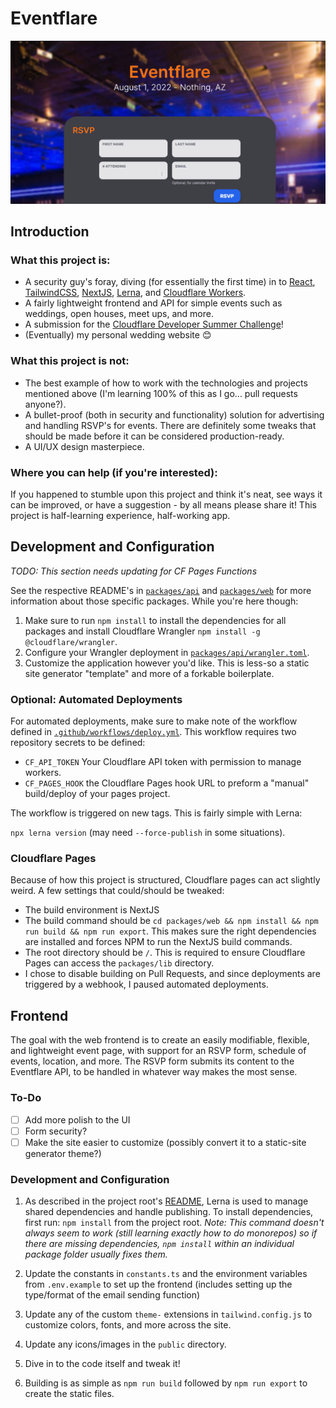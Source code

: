 # Eventflare

![App Overview](https://raw.githubusercontent.com/CS-5/eventflare/main/app.png)

## Introduction

### What this project is:

- A security guy's foray, diving (for essentially the first time) in to [React](https://reactjs.org/), [TailwindCSS](https://tailwindcss.com/), [NextJS](https://nextjs.org/), [Lerna](https://lerna.js.org/), and [Cloudflare Workers](https://workers.cloudflare.com/).
- A fairly lightweight frontend and API for simple events such as weddings, open houses, meet ups, and more.
- A submission for the [Cloudflare Developer Summer Challenge](https://challenge.developers.cloudflare.com/)!
- (Eventually) my personal wedding website 😊

### What this project is not:

- The best example of how to work with the technologies and projects mentioned above (I'm learning 100% of this as I go... pull requests anyone?).
- A bullet-proof (both in security and functionality) solution for advertising and handling RSVP's for events. There are definitely some tweaks that should be made before it can be considered production-ready.
- A UI/UX design masterpiece.

### Where you can help (if you're interested):

If you happened to stumble upon this project and think it's neat, see ways it can be improved, or have a suggestion - by all means please share it! This project is half-learning experience, half-working app.

## Development and Configuration

_TODO: This section needs updating for CF Pages Functions_

See the respective README's in [`packages/api`](https://github.com/CS-5/eventflare/tree/main/packages/api) and [`packages/web`](https://github.com/CS-5/eventflare/tree/main/packages/web) for more information about those specific packages. While you're here though:

1. Make sure to run `npm install` to install the dependencies for all packages and install Cloudflare Wrangler `npm install -g @cloudflare/wrangler`.
2. Configure your Wrangler deployment in [`packages/api/wrangler.toml`](https://github.com/CS-5/eventflare/blob/main/packages/api/wrangler.toml).
3. Customize the application however you'd like. This is less-so a static site generator "template" and more of a forkable boilerplate.

### Optional: Automated Deployments

For automated deployments, make sure to make note of the workflow defined in [`.github/workflows/deploy.yml`](https://github.com/CS-5/eventflare/blob/main/.github/workflows/deploy.yml). This workflow requires two repository secrets to be defined:

- `CF_API_TOKEN` Your Cloudflare API token with permission to manage workers.
- `CF_PAGES_HOOK` the Cloudflare Pages hook URL to preform a "manual" build/deploy of your pages project.

The workflow is triggered on new tags. This is fairly simple with Lerna:

`npx lerna version` (may need `--force-publish` in some situations).

### Cloudflare Pages

Because of how this project is structured, Cloudflare pages can act slightly weird. A few settings that could/should be tweaked:

- The build environment is NextJS
- The build command should be `cd packages/web && npm install && npm run build && npm run export`. This makes sure the right dependencies are installed and forces NPM to run the NextJS build commands.
- The root directory should be `/`. This is required to ensure Cloudflare Pages can access the `packages/lib` directory.
- I chose to disable building on Pull Requests, and since deployments are triggered by a webhook, I paused automated deployments.

## Frontend

The goal with the web frontend is to create an easily modifiable, flexible, and lightweight event page, with support for an RSVP form, schedule of events, location, and more. The RSVP form submits its content to the Eventflare API, to be handled in whatever way makes the most sense.

### To-Do

- [ ] Add more polish to the UI
- [ ] Form security?
- [ ] Make the site easier to customize (possibly convert it to a static-site generator theme?)

### Development and Configuration

1. As described in the project root's [README](https://github.com/CS-5/eventflare), Lerna is used to manage shared dependencies and handle publishing. To install dependencies, first run: `npm install` from the project root. _Note: This command doesn't always seem to work (still learning exactly how to do monorepos) so if there are missing dependencies, `npm install` within an individual package folder usually fixes them._

2. Update the constants in `constants.ts` and the environment variables from `.env.example` to set up the frontend (includes setting up the type/format of the email sending function)

3. Update any of the custom `theme-` extensions in `tailwind.config.js` to customize colors, fonts, and more across the site.

4. Update any icons/images in the `public` directory.

5. Dive in to the code itself and tweak it!

6. Building is as simple as `npm run build` followed by `npm run export` to create the static files.
